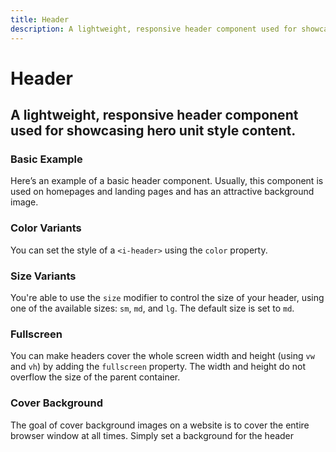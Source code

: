```yaml
---
title: Header
description: A lightweight, responsive header component used for showcasing hero unit style content.
---
```


<script setup>
import * as examples from '../../../examples/components/header'
</script>

# Header

## A lightweight, responsive header component used for showcasing hero unit style content.

### Basic Example
Here’s an example of a basic header component. Usually, this component is used on homepages and landing pages and has an attractive background image.

<example :component="examples.IHeaderBasicExample" :html="examples.IHeaderBasicExampleHTML"></example>

### Color Variants
You can set the style of a `<i-header>` using the `color` property.

<example :component="examples.IHeaderColorVariantsExample" :html="examples.IHeaderColorVariantsExampleHTML"></example>

### Size Variants
You're able to use the `size` modifier to control the size of your header, using one of the available sizes: `sm`, `md`, and `lg`. The default size is set to `md`.

<example :component="examples.IHeaderSizeVariantsExample" :html="examples.IHeaderSizeVariantsExampleHTML"></example>

### Fullscreen
You can make headers cover the whole screen width and height (using `vw` and `vh`) by adding the `fullscreen` property. The width and height do not overflow the size of the parent container.

<example :component="examples.IHeaderFullscreenExample" :html="examples.IHeaderFullscreenExampleHTML"></example>

### Cover Background
The goal of cover background images on a website is to cover the entire browser window at all times. Simply set a background for the header

<example :component="examples.IHeaderCoverExample" :html="examples.IHeaderCoverExampleHTML" :css="examples.IHeaderCoverExampleCSS"></example>

